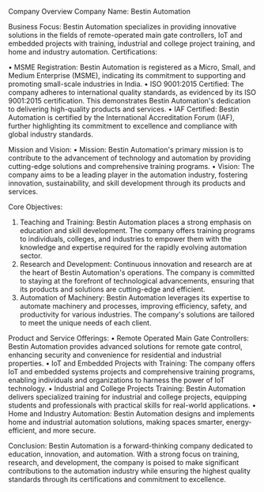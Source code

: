 Company Overview
Company Name: Bestin Automation

Business Focus: Bestin Automation specializes in providing innovative solutions in the fields of remote-operated main gate controllers, IoT and embedded projects with training, industrial and college project training, and home and industry automation.
Certifications:

•	MSME Registration: Bestin Automation is registered as a Micro, Small, and Medium Enterprise (MSME), indicating its commitment to supporting and promoting small-scale industries in India.
•	ISO 9001:2015 Certified: The company adheres to international quality standards, as evidenced by its ISO 9001:2015 certification. This demonstrates Bestin Automation's dedication to delivering high-quality products and services.
•	IAF Certified: Bestin Automation is certified by the International Accreditation Forum (IAF), further highlighting its commitment to excellence and compliance with global industry standards.


Mission and Vision:
•	Mission: Bestin Automation's primary mission is to contribute to the advancement of technology and automation by providing cutting-edge solutions and comprehensive training programs.
•	Vision: The company aims to be a leading player in the automation industry, fostering innovation, sustainability, and skill development through its products and services.


Core Objectives:
1.	Teaching and Training: Bestin Automation places a strong emphasis on education and skill development. The company offers training programs to individuals, colleges, and industries to empower them with the knowledge and expertise required for the rapidly evolving automation sector.
2.	Research and Development: Continuous innovation and research are at the heart of Bestin Automation's operations. The company is committed to staying at the forefront of technological advancements, ensuring that its products and solutions are cutting-edge and efficient.
3.	Automation of Machinery: Bestin Automation leverages its expertise to automate machinery and processes, improving efficiency, safety, and productivity for various industries. The company's solutions are tailored to meet the unique needs of each client.


Product and Service Offerings:
•	Remote Operated Main Gate Controllers: Bestin Automation provides advanced solutions for remote gate control, enhancing security and convenience for residential and industrial properties.
•	IoT and Embedded Projects with Training: The company offers IoT and embedded systems projects and comprehensive training programs, enabling individuals and organizations to harness the power of IoT technology.
•	Industrial and College Projects Training: Bestin Automation delivers specialized training for industrial and college projects, equipping students and professionals with practical skills for real-world applications.
•	Home and Industry Automation: Bestin Automation designs and implements home and industrial automation solutions, making spaces smarter, energy-efficient, and more secure.

Conclusion:
Bestin Automation is a forward-thinking company dedicated to education, innovation, and automation. With a strong focus on training, research, and development, the company is poised to make significant contributions to the automation industry while ensuring the highest quality standards through its certifications and commitment to excellence.

